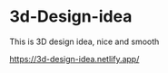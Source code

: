 # 3d-Design-idea  

This is 3D design idea, nice and smooth                       

https://3d-design-idea.netlify.app/   
